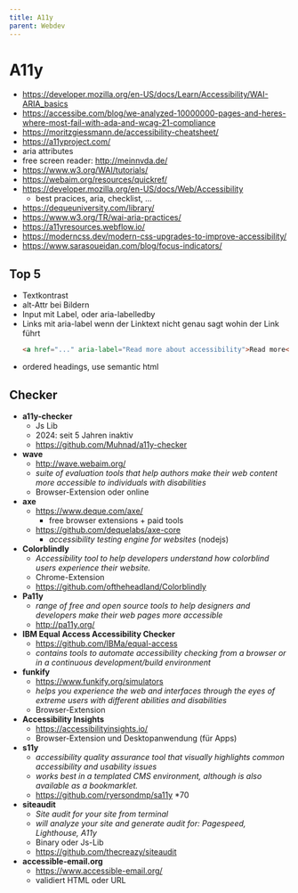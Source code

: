 ```yaml
---
title: A11y
parent: Webdev
---
```


# A11y
- <https://developer.mozilla.org/en-US/docs/Learn/Accessibility/WAI-ARIA_basics>
- <https://accessibe.com/blog/we-analyzed-10000000-pages-and-heres-where-most-fail-with-ada-and-wcag-21-compliance>
- <https://moritzgiessmann.de/accessibility-cheatsheet/>
- <https://a11yproject.com/>
- aria attributes
- free screen reader: <http://meinnvda.de/>
- <https://www.w3.org/WAI/tutorials/>
- <https://webaim.org/resources/quickref/>
- <https://developer.mozilla.org/en-US/docs/Web/Accessibility>
  - best pracices, aria, checklist, ...
- <https://dequeuniversity.com/library/>
- <https://www.w3.org/TR/wai-aria-practices/>
- <https://a11yresources.webflow.io/>
- <https://moderncss.dev/modern-css-upgrades-to-improve-accessibility/>
- <https://www.sarasoueidan.com/blog/focus-indicators/>


## Top 5
- Textkontrast
- alt-Attr bei Bildern
- Input mit Label, oder aria-labelledby
- Links mit aria-label wenn der Linktext nicht genau sagt wohin der Link führt
  ```html
  <a href="..." aria-label="Read more about accessibility">Read more</a>
  ```
- ordered headings, use semantic html


## Checker
- **a11y-checker**
  - Js Lib
  - 2024: seit 5 Jahren inaktiv
  - <https://github.com/Muhnad/a11y-checker>
- **wave**
  - <http://wave.webaim.org/>
  - *suite of evaluation tools that help authors make their web content more accessible to individuals with disabilities*
  - Browser-Extension oder online
- **axe**
  - <https://www.deque.com/axe/>
    - free browser extensions + paid tools
  - <https://github.com/dequelabs/axe-core>
    - *accessibility testing engine for websites* (nodejs)
- **Colorblindly**
  - *Accessibility tool to help developers understand how colorblind users experience their website.*
  - Chrome-Extension
  - <https://github.com/oftheheadland/Colorblindly>
- **Pa11y**
  - *range of free and open source tools to help designers and developers make their web pages more accessible* 
  - <http://pa11y.org/>
- **IBM Equal Access Accessibility Checker**
  - <https://github.com/IBMa/equal-access>
  - *contains tools to automate accessibility checking from a browser or in a continuous development/build environment*
- **funkify**
  - <https://www.funkify.org/simulators>
  - *helps you experience the web and interfaces through the eyes of extreme users with different abilities and disabilities*
  - Browser-Extension
- **Accessibility Insights**
  - <https://accessibilityinsights.io/>
  - Browser-Extension und Desktopanwendung (für Apps)
- **s11y**
  - *accessibility quality assurance tool that visually highlights common accessibility and usability issues*
  - *works best in a templated CMS environment, although is also available as a bookmarklet.*
  - <https://github.com/ryersondmp/sa11y> *70
- **siteaudit**
  - *Site audit for your site from terminal*
  - *will analyze your site and generate audit for: Pagespeed, Lighthouse, A11y*
  - Binary oder Js-Lib
  - <https://github.com/thecreazy/siteaudit>
- **accessible-email.org**
  - <https://www.accessible-email.org/>
  - validiert HTML oder URL

